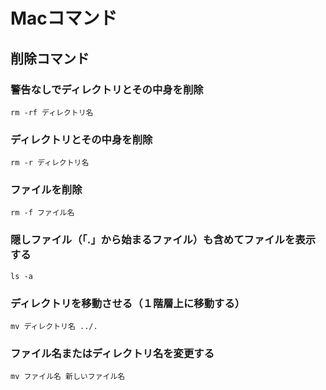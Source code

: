 # Macコマンド
## 削除コマンド
### 警告なしでディレクトリとその中身を削除
`rm -rf ディレクトリ名`
### ディレクトリとその中身を削除
`rm -r ディレクトリ名`
### ファイルを削除
`rm -f ファイル名`
### 隠しファイル（「.」から始まるファイル）も含めてファイルを表示する
`ls -a `
### ディレクトリを移動させる（１階層上に移動する）
`mv ディレクトリ名 ../.`
### ファイル名またはディレクトリ名を変更する
`mv ファイル名 新しいファイル名`